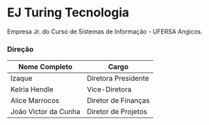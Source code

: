 # EJ Turing Tecnologia
Empresa Jr. do Curso de Sistemas de Informação - UFERSA Angicos.

### Direção

Nome Completo  | Cargo
--------- | ------
Izaque | Diretora Presidente
Kelria Hendle | Vice-Diretora
Alice Marrocos | Diretor de Finanças
João Victor da Cunha | Diretor de Projetos




